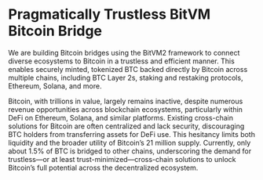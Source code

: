 # Pragmatically Trustless BitVM Bitcoin Bridge

We are building Bitcoin bridges using the BitVM2 framework to connect diverse ecosystems to Bitcoin in a trustless and efficient manner. This enables securely minted, tokenized BTC backed directly by Bitcoin across multiple chains, including BTC Layer 2s, staking and restaking protocols, Ethereum, Solana, and more.

Bitcoin, with trillions in value, largely remains inactive, despite numerous revenue opportunities across blockchain ecosystems, particularly within DeFi on Ethereum, Solana, and similar platforms. Existing cross-chain solutions for Bitcoin are often centralized and lack security, discouraging BTC holders from transferring assets for DeFi use. This hesitancy limits both liquidity and the broader utility of Bitcoin’s 21 million supply. Currently, only about 1.5% of BTC is bridged to other chains, underscoring the demand for trustless—or at least trust-minimized—cross-chain solutions to unlock Bitcoin’s full potential across the decentralized ecosystem.
